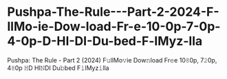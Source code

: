 # Pushpa-The-Rule---Part-2-2024-F-llMo-ie-Dow-load-Fr-e-10-0p-7-0p-4-0p-D-HI-DI-Du-bed-F-lMyz-lla
Pushpa: The Rule - Part 2 (2024) F𝚞llMo𝚟ie Dow𝚗load Fr𝚎e 10𝟾0p, 7𝟸0p, 4𝟾0p 𝙷D HI𝙽DI Du𝚋bed F𝚒lMyz𝚒lla
